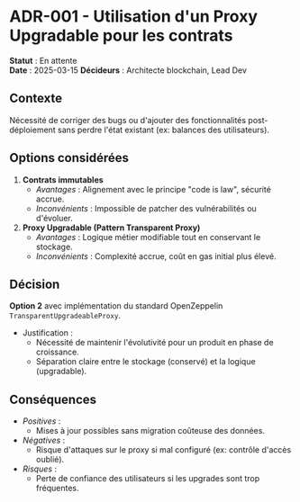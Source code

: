 # ADR-001 - Utilisation d'un Proxy Upgradable pour les contrats  
**Statut** : En attente  
**Date** : 2025-03-15
**Décideurs** : Architecte blockchain, Lead Dev  

## Contexte  
Nécessité de corriger des bugs ou d'ajouter des fonctionnalités post-déploiement sans perdre l'état existant (ex: balances des utilisateurs).  

## Options considérées  
1. **Contrats immutables**  
   - *Avantages* : Alignement avec le principe "code is law", sécurité accrue.  
   - *Inconvénients* : Impossible de patcher des vulnérabilités ou d'évoluer.  
2. **Proxy Upgradable (Pattern Transparent Proxy)**  
   - *Avantages* : Logique métier modifiable tout en conservant le stockage.  
   - *Inconvénients* : Complexité accrue, coût en gas initial plus élevé.  

## Décision  
**Option 2** avec implémentation du standard OpenZeppelin `TransparentUpgradeableProxy`.  
- Justification :  
  - Nécessité de maintenir l'évolutivité pour un produit en phase de croissance.  
  - Séparation claire entre le stockage (conservé) et la logique (upgradable).  

## Conséquences  
- *Positives* :  
  - Mises à jour possibles sans migration coûteuse des données.  
- *Négatives* :  
  - Risque d'attaques sur le proxy si mal configuré (ex: contrôle d'accès oublié).  
- *Risques* :  
  - Perte de confiance des utilisateurs si les upgrades sont trop fréquentes.  
